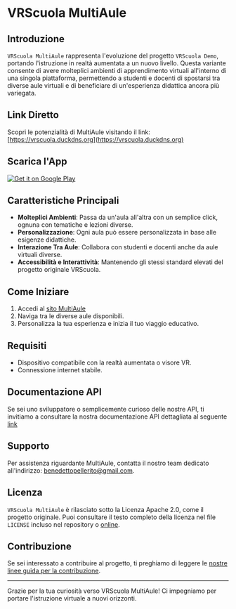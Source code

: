# VRScuola MultiAule

## Introduzione
`VRScuola MultiAule` rappresenta l'evoluzione del progetto `VRScuola Demo`, portando l'istruzione in realtà aumentata a un nuovo livello. Questa variante consente di avere molteplici ambienti di apprendimento virtuali all'interno di una singola piattaforma, permettendo a studenti e docenti di spostarsi tra diverse aule virtuali e di beneficiare di un'esperienza didattica ancora più variegata.

## Link Diretto
Scopri le potenzialità di MultiAule visitando il link: [https://vrscuola.duckdns.org](https://vrscuola.duckdns.org)

## Scarica l'App
[![Get it on Google Play](https://play.google.com/intl/en_us/badges/static/images/badges/en_badge_web_generic.png)](https://play.google.com/store/apps/details?id=it.vrscuola.scuola)

## Caratteristiche Principali

- **Molteplici Ambienti**: Passa da un'aula all'altra con un semplice click, ognuna con tematiche e lezioni diverse.
- **Personalizzazione**: Ogni aula può essere personalizzata in base alle esigenze didattiche.
- **Interazione Tra Aule**: Collabora con studenti e docenti anche da aule virtuali diverse.
- **Accessibilità e Interattività**: Mantenendo gli stessi standard elevati del progetto originale VRScuola.

## Come Iniziare

1. Accedi al [sito MultiAule](https://vrscuola.duckdns.org)
2. Naviga tra le diverse aule disponibili.
3. Personalizza la tua esperienza e inizia il tuo viaggio educativo.

## Requisiti

- Dispositivo compatibile con la realtà aumentata o visore VR.
- Connessione internet stabile.

## Documentazione API
Se sei uno sviluppatore o semplicemente curioso delle nostre API, ti invitiamo a consultare la nostra documentazione API dettagliata al seguente [link](https://vrscuola.duckdns.org/swagger-ui/index.html#/)


## Supporto

Per assistenza riguardante MultiAule, contatta il nostro team dedicato all'indirizzo: [benedettopellerito@gmail.com](benedettopellerito@gmail.com).

## Licenza

`VRScuola MultiAule` è rilasciato sotto la Licenza Apache 2.0, come il progetto originale. Puoi consultare il testo completo della licenza nel file `LICENSE` incluso nel repository o [online](https://www.apache.org/licenses/LICENSE-2.0).

## Contribuzione

Se sei interessato a contribuire al progetto, ti preghiamo di leggere le [nostre linee guida per la contribuzione](CONTRIBUTING.md).

---

Grazie per la tua curiosità verso VRScuola MultiAule! Ci impegniamo per portare l'istruzione virtuale a nuovi orizzonti.
